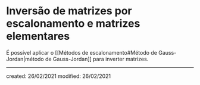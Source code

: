 # Inversão de matrizes por escalonamento e matrizes elementares
É possível aplicar o [[Métodos de escalonamento#Método de Gauss-Jordan|método de Gauss-Jordan]] para inverter matrizes.

---

created: 26/02/2021
modified: 26/02/2021